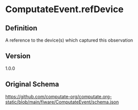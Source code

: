 # ComputateEvent.refDevice

## Definition
A reference to the device(s) which captured this observation

## Version
1.0.0

## Original Schema
https://github.com/computate-org/computate.org-static/blob/main/fiware/ComputateEvent/schema.json
